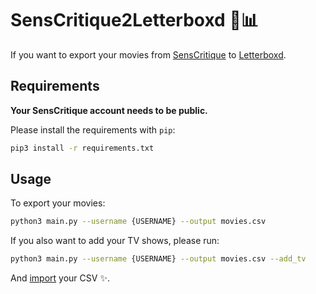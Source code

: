 SensCritique2Letterboxd 🍿📊
============================

If you want to export your movies from [SensCritique](https://senscritique.com) to [Letterboxd](https://letterboxd.com).

## Requirements

**Your SensCritique account needs to be public.**

Please install the requirements with `pip`:

```bash
pip3 install -r requirements.txt
```

## Usage

To export your movies:

```bash
python3 main.py --username {USERNAME} --output movies.csv
```

If you also want to add your TV shows, please run:

```bash
python3 main.py --username {USERNAME} --output movies.csv --add_tv
```

And [import](https://letterboxd.com/import/) your CSV ✨.
